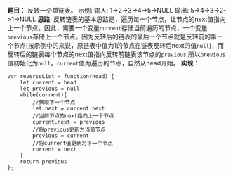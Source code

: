 **题目**：
反转一个单链表。
示例:
输入: 1->2->3->4->5->NULL
输出: 5->4->3->2->1->NULL
**思路**:
反转链表的基本思路是，遍历每一个节点，让节点的next值指向上一个节点。因此，需要一个变量`current`存储当前遍历的节点，一个变量`previous`存储上一个节点。因为反转后的链表的最后一个节点就是反转前的第一个节点(按示例中的来说，原链表中值为1的节点在链表反转后next的值`null`)，而反转后的链表每个节点的next值指向反转前链表该节点的`previous`,所以`previous`值初始化为`null`。`current`值为遍历的节点，自然从head开始。
**实现**：
````
var reverseList = function(head) {
    let current = head
    let previous = null
    while(current){
        //获取下一个节点
        let next = current.next
        //当前节点的next指向上一个节点
        current.next = previous
        //将previous更新为当前节点
        previous = current
        //将current值更新为下一个节点
        current = next
    }
    return previous
};
````
